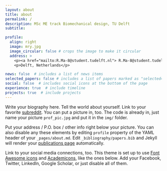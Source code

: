 ```yaml
---
layout: about
title: about
permalink: /
description: MSc ME track Biomechanical design, TU Delft
subtitle: 

profile:
  align: right
  image: mry.jpg
  image_circular: false # crops the image to make it circular
  address: >
    <p><a href="mailto:R.Ma-8@student.tudelft.nl"> R.Ma-8@student.tudelft.nl </a></p>
    <p>Delft, Netherlands</p>

news: false  # includes a list of news items
selected_papers: false # includes a list of papers marked as "selected={true}"
social: false  # includes social icons at the bottom of the page
experience: true  # include timeline
projects: true  # include projects
---
```


Write your biography here. Tell the world about yourself. Link to your favorite [subreddit](http://reddit.com). You can put a picture in, too. The code is already in, just name your picture `prof_pic.jpg` and put it in the `img/` folder.

Put your address / P.O. box / other info right below your picture. You can also disable any these elements by editing `profile` property of the YAML header of your `_pages/about.md`. Edit `_bibliography/papers.bib` and Jekyll will render your [publications page](/al-folio/publications/) automatically.

Link to your social media connections, too. This theme is set up to use [Font Awesome icons](http://fortawesome.github.io/Font-Awesome/) and [Academicons](https://jpswalsh.github.io/academicons/), like the ones below. Add your Facebook, Twitter, LinkedIn, Google Scholar, or just disable all of them.
